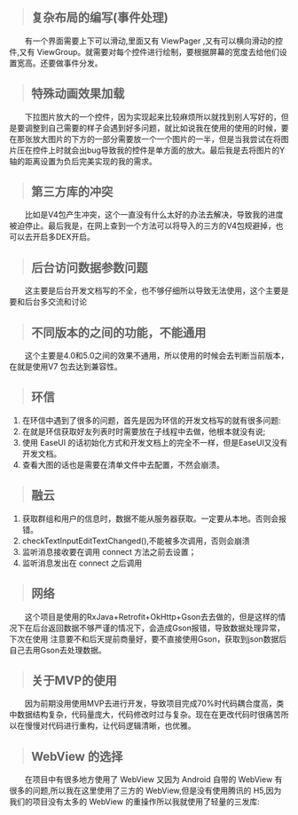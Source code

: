 > ## 复杂布局的编写(事件处理)

　　有一个界面需要上下可以滑动,里面又有 ViewPager ,又有可以横向滑动的控件,又有 ViewGroup。就需要对每个控件进行绘制，要根据屏幕的宽度去给他们设置宽高。还要做事件分发。

> ## 特殊动画效果加载

　　下拉图片放大的一个控件，因为实现起来比较麻烦所以就找到别人写好的，但是要调整到自己需要的样子会遇到好多问题，就比如说我在使用的使用的时候，要在那张放大图片的下方的一部分需要放一个一个图片的一半，但是当我尝试在将图片压在控件上时就会出bug导致我的控件是单方面的放大。最后我是去将图片的Y轴的距离设置为负后完美实现的我的需求。

> ## 第三方库的冲突

　　比如是V4包产生冲突，这个一直没有什么太好的办法去解决，导致我的进度被迫停止。最后我是，在网上查到一个方法可以将导入的三方的V4包规避掉，也可以去开启多DEX开启。

> ## 后台访问数据参数问题

　　这主要是后台开发文档写的不全，也不够仔细所以导致无法使用，这个主要是要和后台多交流和讨论

> ## 不同版本的之间的功能，不能通用

　　这个主要是4.0和5.0之间的效果不通用，所以使用的时候会去判断当前版本，在就是使用V7
包去达到兼容性。

> ## 环信

1. 在环信中遇到了很多的问题，首先是因为环信的开发文档写的就有很多问题:
2. 在就是环信获取好友列表时时需要放在子线程中去做，他根本就没有说;
3. 使用 EaseUI 的话初始化方式和开发文档上的完全不一样，但是EaseUI又没有开发文档。
4. 查看大图的话也是需要在清单文件中去配置，不然会崩溃。

> ## 融云

1. 获取群组和用户的信息时，数据不能从服务器获取。一定要从本地。否则会报错。
2. checkTextInputEditTextChanged(),不能被多次调用，否则会崩溃
3. 监听消息接收要在调用 connect 方法之前去设置；
4. 监听消息发出在 connect 之后调用

> ## 网络

　　这个项目是使用的RxJava+Retrofit+OkHttp+Gson去去做的，但是这样的情况下在后台返回数据不够严谨的情况下，会造成Gson报错，导致数据处理异常，下次在使用 注意要不和后天提前商量好，要不直接使用Gson，获取到json数据后自己去用Gson去处理数据。

> ## 关于MVP的使用

　　因为前期没用使用MVP去进行开发，导致项目完成70%时代码耦合度高，类中数据结构复杂，代码量庞大，代码修改时过与复杂。现在在更改代码时很痛苦所以在慢慢对代码进行重构，让代码逻辑清晰，也优雅。

> ## WebView 的选择

　　在项目中有很多地方使用了 WebView 又因为 Android 自带的 WebView 有很多的问题,所以我在这里使用了三方的 WebView,但是没有使用腾讯的 H5,因为我们的项目没有太多的 WebView 的重操作所以我就使用了轻量的三发库:
